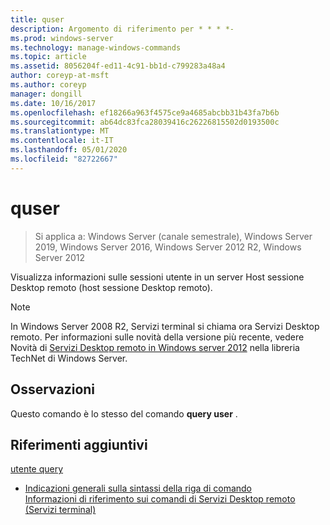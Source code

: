 ```yaml
---
title: quser
description: Argomento di riferimento per * * * *-
ms.prod: windows-server
ms.technology: manage-windows-commands
ms.topic: article
ms.assetid: 8056204f-ed11-4c91-bb1d-c799283a48a4
author: coreyp-at-msft
ms.author: coreyp
manager: dongill
ms.date: 10/16/2017
ms.openlocfilehash: ef18266a963f4575ce9a4685abcbb31b43fa7b6b
ms.sourcegitcommit: ab64dc83fca28039416c26226815502d0193500c
ms.translationtype: MT
ms.contentlocale: it-IT
ms.lasthandoff: 05/01/2020
ms.locfileid: "82722667"
---
```

# <a name="quser"></a>quser

> Si applica a: Windows Server (canale semestrale), Windows Server 2019, Windows Server 2016, Windows Server 2012 R2, Windows Server 2012

Visualizza informazioni sulle sessioni utente in un server Host sessione Desktop remoto (host sessione Desktop remoto).  

> [!NOTE]  
> In Windows Server 2008 R2, Servizi terminal si chiama ora Servizi Desktop remoto. Per informazioni sulle novità della versione più recente, vedere Novità di [Servizi Desktop remoto in Windows server 2012](https://technet.microsoft.com/library/hh831527) nella libreria TechNet di Windows Server.  

## <a name="remarks"></a>Osservazioni  
Questo comando è lo stesso del comando **query user** .  

## <a name="additional-references"></a>Riferimenti aggiuntivi  
[utente query](query-user.md)  
- [Indicazioni generali sulla sintassi della riga di comando](command-line-syntax-key.md)  
[Informazioni di riferimento sui comandi di Servizi Desktop remoto (Servizi terminal)](remote-desktop-services-terminal-services-command-reference.md)  
